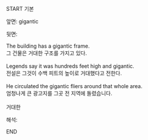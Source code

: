 START
기본

앞면:
gigantic


뒷면:
<div>The building has a gigantic frame. </div><div><div>그 건물은 거대한 구조를 가지고 있다.</div></div><div><br></div><div><div>Legends say it was hundreds feet high and gigantic. </div><div><div>전설은 그것이 수백 피트의 높이로 거대했다고 전한다.</div></div></div><div><br></div><div><div>He circulated the gigantic fliers around that whole area. </div><div><div>엄청나게 큰 광고지를 그곳 전 지역에 돌렸습니다.</div></div></div><div><br></div><div>거대한</div>


해석:

END